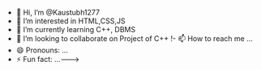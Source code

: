 - 👋 Hi, I’m @Kaustubh1277
- 👀 I’m interested in HTML,CSS,JS
- 🌱 I’m currently learning C++, DBMS
- 💞️ I’m looking to collaborate on Project of C++
  !- 📫 How to reach me ...
- 😄 Pronouns: ...
- ⚡ Fun fact: ...--->

<!---
Kaustubh1277/Kaustubh1277 is a ✨ special ✨ repository because its `README.md` (this file) appears on your GitHub profile.
You can click the Preview link to take a look at your changes.
--->
